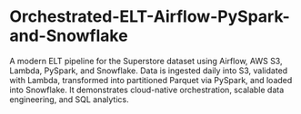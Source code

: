 # Orchestrated-ELT-Airflow-PySpark-and-Snowflake
A modern ELT pipeline for the Superstore dataset using Airflow, AWS S3, Lambda, PySpark, and Snowflake. Data is ingested daily into S3, validated with Lambda, transformed into partitioned Parquet via PySpark, and loaded into Snowflake. It demonstrates cloud-native orchestration, scalable data engineering, and SQL analytics.
